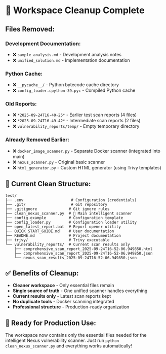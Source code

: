 # 🧹 **Workspace Cleanup Complete**

## **Files Removed:**

### **Development Documentation:**
- ❌ `sample_analysis.md` - Development analysis notes
- ❌ `unified_solution.md` - Implementation documentation  

### **Python Cache:**
- ❌ `__pycache__/` - Python bytecode cache directory
- ❌ `config_loader.cpython-39.pyc` - Compiled Python cache

### **Old Reports:**
- ❌ `*2025-09-24T16-40-25*` - Earlier test scan reports (4 files)
- ❌ `*2025-09-24T16-49-42*` - Intermediate scan reports (2 files)
- ❌ `vulnerability_reports/temp/` - Empty temporary directory

### **Already Removed Earlier:**
- ❌ `docker_image_scanner.py` - Separate Docker scanner (integrated into main)
- ❌ `nexus_scanner.py` - Original basic scanner
- ❌ `html_generator.py` - Custom HTML generator (using Trivy templates)

## **📁 Current Clean Structure:**

```
test/
├── .env                     # Configuration (credentials)
├── .git/                    # Git repository
├── .gitignore              # Git ignore rules
├── clean_nexus_scanner.py  # 🎯 Main intelligent scanner
├── config.example          # Configuration template
├── config_loader.py        # Configuration loader utility
├── open_latest_report.bat  # Report opener utility
├── QUICK_START_GUIDE.md    # User documentation
├── README.md               # Project documentation
├── trivy/                  # Trivy executable
└── vulnerability_reports/  # Current scan results only
    ├── comprehensive_scan_report_2025-09-24T16-52-06.949850.html
    ├── comprehensive_scan_report_2025-09-24T16-52-06.949850.json
    └── nexus_scan_results_2025-09-24T16-52-06.949850.json
```

## **✅ Benefits of Cleanup:**

- **Cleaner workspace** - Only essential files remain
- **Single source of truth** - One unified scanner handles everything
- **Current results only** - Latest scan reports kept
- **No duplicate tools** - Docker scanning integrated
- **Professional structure** - Production-ready organization

## **🚀 Ready for Production Use:**

The workspace now contains only the essential files needed for the intelligent Nexus vulnerability scanner. Just run `python clean_nexus_scanner.py` and everything works automatically!